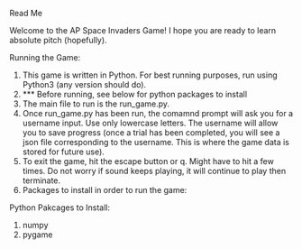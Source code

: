 Read Me

Welcome to the AP Space Invaders Game! I hope you are ready to learn absolute pitch (hopefully).

Running the Game:

1. This game is written in Python. For best running purposes, run using  Python3 (any version should do).
2. *** Before running, see below for python packages to install
3. The main file to run is the run_game.py. 
4. Once run_game.py has been run, the comamnd prompt will ask you for a username input. Use only lowercase letters. The username will allow you to save progress (once a trial has been completed, you will see a json file corresponding to the username. This is where the game data is stored for future use).
5. To exit the game, hit the escape button or q. Might have to hit a few times. Do not worry if sound keeps playing, it will continue to play then terminate.
6. Packages to install in order to run the game:


Python Pakcages to Install:

1. numpy
2. pygame





